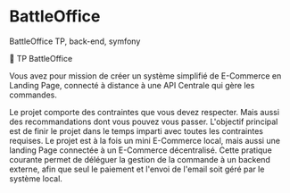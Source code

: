 # BattleOffice
BattleOffice TP, back-end, symfony

🔫 TP BattleOffice

Vous avez pour mission de créer un système simplifié de E-Commerce en Landing Page, connecté à distance à une API Centrale qui gère les commandes.

Le projet comporte des contraintes que vous devez respecter. Mais aussi des recommandations dont vous pouvez vous passer.
L'objectif principal est de finir le projet dans le temps imparti avec toutes les contraintes requises.
Le projet est à la fois un mini E-Commerce local, mais aussi une landing Page connectée à un E-Commerce décentralisé. Cette pratique courante permet de déléguer la gestion de la commande à un backend externe, afin que seul le paiement et l'envoi de l'email soit géré par le système local.
